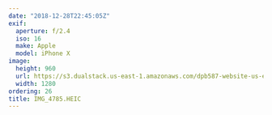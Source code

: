 ```yaml
---
date: "2018-12-28T22:45:05Z"
exif:
  aperture: f/2.4
  iso: 16
  make: Apple
  model: iPhone X
image:
  height: 960
  url: https://s3.dualstack.us-east-1.amazonaws.com/dpb587-website-us-east-1/asset/gallery/2018-colorado-winter-trip/6c09dd95-b9ca-ba19-0b7f-cf877754578c~1280.jpg
  width: 1280
ordering: 26
title: IMG_4785.HEIC
---
```

